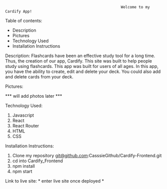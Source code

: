                                                         Welcome to my Cardify App!



Table of contents:
- Description
- Pictures
- Technology Used
- Installation Instructions



Description:
Flashcards have been an effective study tool for a long time. Thus, the creation of our app, Cardify. This site was built to help people study using flashcards. This app was built for users of all ages. In this app, you have the ability to create, edit and delete your deck. You could also add and delete  cards from your deck. 



Pictures:

*** will add photos later ***



Technology Used:
1. Javascript
2. React
3. React Router 
4. HTML
5. CSS



Installation Instructions:
1. Clone my repository git@github.com:CasssieGithub/Cardify-Frontend.git
2. cd into Cardify_Frontend
3. npm install
4. npm start

Link to live site: * enter live site once deployed *


